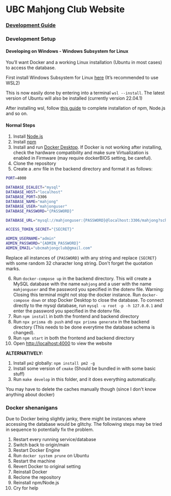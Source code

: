 # UBC Mahjong Club Website

### [Development Guide](https://docs.google.com/document/d/1FmSUD-EqHhf2XEkG1CkzElLQ91N8OO2Ojf6pMJxwn-s/edit?usp=sharing)

### Development Setup

#### Developing on Windows - Windows Subsystem for Linux

You’ll want Docker and a working Linux installation (Ubuntu in most cases) to access the database. 

First install Windows Subsystem for Linux [here](https://learn.microsoft.com/en-us/windows/wsl/install#windows-10-fall-creators-update-and-later-install-from-the-microsoft-store) (It’s recommended to use WSL2)

This is now easily done by entering into a terminal `wsl --install`. The latest version of Ubuntu will also be installed (currently version 22.04.1)

After installing wsl, follow [this guide](https://learn.microsoft.com/en-us/windows/dev-environment/javascript/nodejs-on-wsl) to complete installation
of npm, Node.js and so on. 

#### Normal Steps

1. Install [Node.js](https://nodejs.org/en/download/)
2. Install [npm](https://www.npmjs.com/get-npm)
3. Install and run [Docker Desktop](https://www.docker.com/products/docker-desktop/). If Docker is not 
   working after installing, check the hardware compatibility and make sure Virtualization is enabled 
   in Firmware (may require dockerBIOS setting, be careful).
4. Clone the repository
5. Create a .env file in the backend directory and format it as follows:

```bash
PORT=4000

DATABASE_DIALECT="mysql"
DATABASE_HOST="localhost"
DATABASE_PORT=3306
DATABASE_NAME="mahjong"
DATABASE_USER="mahjonguser"
DATABASE_PASSWORD="{PASSWORD}"

DATABASE_URL="mysql://mahjonguser:{PASSWORD}@localhost:3306/mahjong?schema=public"

ACCESS_TOKEN_SECRET="{SECRET}"

ADMIN_USERNAME="admin"
ADMIN_PASSWORD="{ADMIN_PASSWORD}"
ADMIN_EMAIL="ubcmahjongclub@gmail.com"
```

Replace all instances of `{PASSWORD}` with any string and replace `{SECRET}` with some random 32 character long string. Don't forget the quotation marks.

6. Run `docker-compose up` in the backend directory. This will create a MySQL database with the name `mahjong` 
and a user with the name `mahjonguser` and the password you specified in the dotenv file. Warning: Closing this terminal might not
stop the docker instance. Run `docker-compose down` or stop Docker Desktop to close the database. To connect directly to
the mysql database, run `mysql -u root -p -h 127.0.0.1` and enter the password you specified in the dotenv file.
7. Run `npm install` in both the frontend and backend directory 
8. Run `npx prisma db push` and `npx prisma generate` in the backend directory (This needs to be done everytime the database schema is changed). 
9. Run `npm start` in both the frontend and backend directory 
10. Open [http://localhost:4000](http://localhost:4000) to view the website

**ALTERNATIVELY:**
1. Install `pm2` globally: `npm install pm2 -g`
2. Install some version of `cmake` (Should be bundled in with some basic stuff)
3. Run `make develop` in this folder, and it does everything automatically. 

You may have to delete the caches manually though (since I don't know anything about docker)

### Docker shenanigans

Due to Docker being slightly janky, there might be instances where accessing the database would be glitchy. 
The following steps may be tried in sequence to potentially fix the problem.

1. Restart every running service/database
2. Switch back to origin/main
3. Restart Docker Engine
4. Run `docker system prune` on Ubuntu
5. Restart the machine
6. Revert Docker to original setting
7. Reinstall Docker
8. Reclone the repository
9. Reinstall npm/Node.js
10. Cry for help
